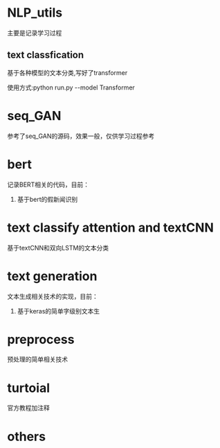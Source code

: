 # NLP_utils

主要是记录学习过程

## text classfication

基于各种模型的文本分类,写好了transformer

使用方式:python run.py --model Transformer

# seq_GAN

参考了seq_GAN的源码，效果一般，仅供学习过程参考

# bert

记录BERT相关的代码，目前：

1. 基于bert的假新闻识别

# text classify attention and textCNN

基于textCNN和双向LSTM的文本分类

# text generation

文本生成相关技术的实现，目前：

1. 基于keras的简单字级别文本生

# preprocess 

预处理的简单相关技术

# turtoial

官方教程加注释

# others